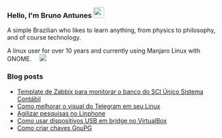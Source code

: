### Hello, I'm Bruno Antunes <img src="https://media.giphy.com/media/hvRJCLFzcasrR4ia7z/giphy.gif" width="25px">

A simple Brazilian who likes to learn anything, from physics to philosophy, and of course technology.

A linux user for over 10 years and currently using  Manjaro Linux with GNOME. <img src="https://www.wiki.manjaro.org/images/0/07/Manjaro-logo.png" width="15px"><img src="https://cdn0.iconfinder.com/data/icons/flat-round-system/512/gnome-18.png"> 


<!--
**antun3s/antun3s** is a ✨ _special_ ✨ repository because its `README.md` (this file) appears on your GitHub profile.

Here are some ideas to get you started:

- 🔭 I’m currently working on ...
- 🌱 I’m currently learning ...
- 👯 I’m looking to collaborate on ...
- 🤔 I’m looking for help with ...
- 💬 Ask me about ...
- 📫 How to reach me: ...
- 😄 Pronouns: ...
- ⚡ Fun fact: ...
-->

### Blog posts
<!-- BLOG-POST-LIST:START -->
- [Template de Zabbix para monitorar o banco do SCI Único Sistema Contábil](https://brunoantuness.wordpress.com/2022/12/08/template-de-zabbix-para-monitorar-o-banco-do-sci-unico-sistema-contabil/)
- [Como melhorar o visual do Telegram em seu Linux](https://brunoantuness.wordpress.com/2022/11/05/como-melhorar-o-visual-do-telegram-em-seu-linux/)
- [Agilizar pesquisas no Linphone](https://brunoantuness.wordpress.com/2022/08/22/agilizar-pesquisas-no-linphone/)
- [Como usar dispositivos USB em bridge no VirtualBox](https://brunoantuness.wordpress.com/2022/06/18/como-usar-dispositivos-usb-em-bridge-no-virtualbox/)
- [Como criar chaves GnuPG](https://brunoantuness.wordpress.com/2022/06/16/como-criar-chaves-gnupg/)
<!-- BLOG-POST-LIST:END -->